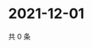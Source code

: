 # 2021-12-01

共 0 条

<!-- BEGIN WEIBO -->
<!-- 最后更新时间 Wed Dec 01 2021 07:00:38 GMT+0800 (China Standard Time) -->

<!-- END WEIBO -->
